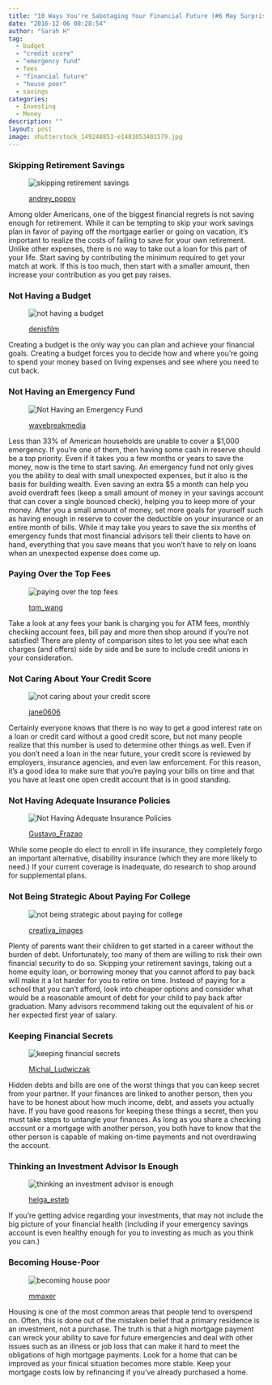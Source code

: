 ```yaml
---
title: "10 Ways You're Sabotaging Your Financial Future (#6 May Surprise You)"
date: "2016-12-06 08:28:54"
author: "Sarah H"
tag:
  - budget
  - "credit score"
  - "emergency fund"
  - fees
  - "financial future"
  - "house poor"
  - savings
categories:
  - Investing
  - Money
description: ""
layout: post
image: shutterstock_149248853-e1481053401579.jpg
---
```


### Skipping Retirement Savings

<figure aria-describedby="caption-attachment-4318" class="wp-caption alignnone" id="attachment_4318" style="width: 700px">

![skipping retirement savings](/posts/shutterstock_149248853-e1481053401579.jpg)<figcaption class="wp-caption-text" id="caption-attachment-4318">[andrey_popov](https://www.shutterstock.com/pic-149248853/stock-photo-portrait-of-shocked-couple-holding-piggybank-at-home.html)</figcaption></figure>

Among older Americans, one of the biggest financial regrets is not saving enough for retirement. While it can be tempting to skip your work savings plan in favor of paying off the mortgage earlier or going on vacation, it’s important to realize the costs of failing to save for your own retirement. Unlike other expenses, there is no way to take out a loan for this part of your life. Start saving by contributing the minimum required to get your match at work. If this is too much, then start with a smaller amount, then increase your contribution as you get pay raises.

### Not Having a Budget

<figure aria-describedby="caption-attachment-4320" class="wp-caption alignnone" id="attachment_4320" style="width: 700px">

![not having a budget](/posts/shutterstock_447962296-e1481053520552.jpg)<figcaption class="wp-caption-text" id="caption-attachment-4320">[denisfilm](https://www.shutterstock.com/pic-447962296/stock-photo-woman-sits-near-overfilled-suitcase-lady-holds-green-money-box-money-means-a-lot-tired-of-travelling-alone.html)</figcaption></figure>

Creating a budget is the only way you can plan and achieve your financial goals. Creating a budget forces you to decide how and where you’re going to spend your money based on living expenses and see where you need to cut back.

### Not Having an Emergency Fund

<figure aria-describedby="caption-attachment-4321" class="wp-caption alignnone" id="attachment_4321" style="width: 700px">

![Not Having an Emergency Fund](/posts/shutterstock_114475027-e1481053640601.jpg)<figcaption class="wp-caption-text" id="caption-attachment-4321">[wavebreakmedia](https://www.shutterstock.com/pic-114475027/stock-photo-young-woman-getting-stressed-over-finances-in-kitchen.html)</figcaption></figure>

<a>Less than 33% </a>of American households are unable to cover a $1,000 emergency. If you’re one of them, then having some cash in reserve should be a top priority. Even if it takes you a few months or years to save the money, now is the time to start saving. An emergency fund not only gives you the ability to deal with small unexpected expenses, but it also is the basis for building wealth. Even saving an extra $5 a month can help you avoid overdraft fees (keep a small amount of money in your savings account that can cover a single bounced check), helping you to keep more of your money. After you a small amount of money, set more goals for yourself such as having enough in reserve to cover the deductible on your insurance or an entire month of bills. While it may take you years to save the six months of emergency funds that most financial advisors tell their clients to have on hand, everything that you save means that you won’t have to rely on loans when an unexpected expense does come up.

### Paying Over the Top Fees

<figure aria-describedby="caption-attachment-4324" class="wp-caption alignnone" id="attachment_4324" style="width: 700px">

![paying over the top fees](/posts/shutterstock_336450779-e1481054027967.jpg)<figcaption class="wp-caption-text" id="caption-attachment-4324">[tom_wang](https://www.shutterstock.com/pic-167990879/stock-photo-upset-driver-after-traffic-accident.html)</figcaption></figure>

Take a look at any fees your bank is charging you for ATM fees, monthly checking account fees, bill pay and more then shop around if you’re not satisfied! There are plenty of comparison sites to let you see what each charges (and offers) side by side and be sure to include credit unions in your consideration.

### Not Caring About Your Credit Score

<figure aria-describedby="caption-attachment-4323" class="wp-caption alignnone" id="attachment_4323" style="width: 700px">

![not caring about your credit score](/posts/shutterstock_207952477.jpg)<figcaption class="wp-caption-text" id="caption-attachment-4323">[jane0606](https://www.shutterstock.com/pic-207952477/stock-photo-a-road-sign-with-bad-credit-good-credit-words-on-sky-background.html)</figcaption></figure>

Certainly everyone knows that there is no way to get a good interest rate on a loan or credit card without a good credit score, but not many people realize that this number is used to determine other things as well. Even if you don’t need a loan in the near future, your credit score is reviewed by employers, insurance agencies, and even law enforcement. For this reason, it’s a good idea to make sure that you’re paying your bills on time and that you have at least one open credit account that is in good standing.

### Not Having Adequate Insurance Policies

<figure aria-describedby="caption-attachment-4322" class="wp-caption alignnone" id="attachment_4322" style="width: 700px">

![Not Having Adequate Insurance Policies](/posts/shutterstock_167990879.jpg)<figcaption class="wp-caption-text" id="caption-attachment-4322">[Gustavo_Frazao](https://www.shutterstock.com/pic-336450779/stock-photo-wooden-blocks-with-the-text-fees.html)</figcaption></figure>

While some people do elect to enroll in life insurance, they completely forgo an important alternative, disability insurance (which they are more likely to need.) If your current coverage is inadequate, do research to shop around for supplemental plans.

### Not Being Strategic About Paying For College

<figure aria-describedby="caption-attachment-4325" class="wp-caption alignnone" id="attachment_4325" style="width: 700px">

![not being strategic about paying for college](/posts/shutterstock_145344370.jpg)<figcaption class="wp-caption-text" id="caption-attachment-4325">[creativa_images](https://www.shutterstock.com/pic-145344370/stock-photo-anxious-female-graduate-thinking-of-paying-school-fees-with-written-blackboard-in-class.html)</figcaption></figure>

Plenty of parents want their children to get started in a career without the burden of debt. Unfortunately, too many of them are willing to risk their own financial security to do so. Skipping your retirement savings, taking out a home equity loan, or borrowing money that you cannot afford to pay back will make it a lot harder for you to retire on time. Instead of paying for a school that you can’t afford, look into cheaper options and consider what would be a reasonable amount of debt for your child to pay back after graduation. Many advisors recommend taking out the equivalent of his or her expected first year of salary.

### Keeping Financial Secrets

<figure aria-describedby="caption-attachment-4326" class="wp-caption alignnone" id="attachment_4326" style="width: 700px">

![keeping financial secrets](/posts/shutterstock_300787658-e1481054285901.jpg)<figcaption class="wp-caption-text" id="caption-attachment-4326">[Michal_Ludwiczak](https://www.shutterstock.com/pic-300787658/stock-photo-hide-a-credit-card-in-his-jacket-pocket-studio-shot.html)</figcaption></figure>

Hidden debts and bills are one of the worst things that you can keep secret from your partner. If your finances are linked to another person, then you have to be honest about how much income, debt, and assets you actually have. If you have good reasons for keeping these things a secret, then you must take steps to untangle your finances. As long as you share a checking account or a mortgage with another person, you both have to know that the other person is capable of making on-time payments and not overdrawing the account.

### Thinking an Investment Advisor Is Enough

<figure aria-describedby="caption-attachment-4329" class="wp-caption alignnone" id="attachment_4329" style="width: 700px">

![thinking an investment advisor is enough](/posts/shutterstock_283523774.jpg)<figcaption class="wp-caption-text" id="caption-attachment-4329">[helga_esteb](https://www.shutterstock.com/pic-283523774/stock-photo-couple-at-home-meeting-with-financial-advisor.html)</figcaption></figure>

If you’re getting advice regarding your investments, that may not include the big picture of your financial health (including if your emergency savings account is even healthy enough for you to investing as much as you think you can.)

### Becoming House-Poor

<figure aria-describedby="caption-attachment-4328" class="wp-caption alignnone" id="attachment_4328" style="width: 700px">

![becoming house poor](/posts/shutterstock_264885764-1.jpg)<figcaption class="wp-caption-text" id="caption-attachment-4328">[mmaxer](https://www.shutterstock.com/pic-264885764/stock-photo-3d-illustration-of-stairway-to-house-buy-concept.html)</figcaption></figure>

Housing is one of the most common areas that people tend to overspend on. Often, this is done out of the mistaken belief that a primary residence is an investment, not a purchase. The truth is that a high mortgage payment can wreck your ability to save for future emergencies and deal with other issues such as an illness or job loss that can make it hard to meet the obligations of high mortgage payments. Look for a home that can be improved as your finical situation becomes more stable. Keep your mortgage costs low by refinancing if you’ve already purchased a home.
